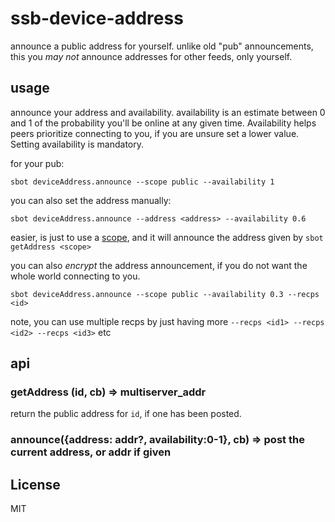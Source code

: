 # ssb-device-address

announce a public address for yourself.
unlike old "pub" announcements,
this you _may not_ announce addresses for other feeds, only yourself.

## usage

announce your address and availability. availability is an estimate between 0 and 1
of the probability you'll be online at any given time. Availability
helps peers prioritize connecting to you, if you are unsure
set a lower value. Setting availability is mandatory.

for your pub:

```
sbot deviceAddress.announce --scope public --availability 1
```

you can also set the address manually:
```
sbot deviceAddress.announce --address <address> --availability 0.6
```
easier, is just to use a [scope](https://github.com/regular/multiserver-scopes),
and it will announce the address given
by `sbot getAddress <scope>`

you can also _encrypt_ the address announcement,
if you do not want the whole world connecting to you.

```
sbot deviceAddress.announce --scope public --availability 0.3 --recps <id>
```
note, you can use multiple recps by just having more
`--recps <id1> --recps <id2> --recps <id3>` etc


## api

### getAddress (id, cb) => multiserver_addr

return the public address for `id`, if one has been posted.

### announce({address: addr?, availability:0-1}, cb) => post the current address, or addr if given

## License

MIT



